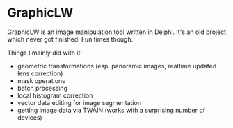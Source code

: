 # GraphicLW
GraphicLW is an image manipulation tool written in Delphi. It's an old project which never got finished. Fun times though.

Things I mainly did with it:

* geometric transformations (esp. panoramic images, realtime updated lens correction)
* mask operations
* batch processing
* local histogram correction
* vector data editing for image segmentation
* getting image data via TWAIN (works with a surprising number of devices)



